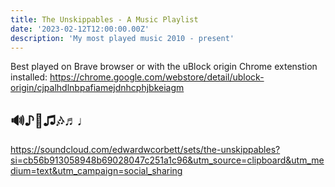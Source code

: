 ```yaml
---
title: The Unskippables - A Music Playlist
date: '2023-02-12T12:00:00.00Z'
description: 'My most played music 2010 - present'
---
```

Best played on Brave browser or with the uBlock origin Chrome extenstion installed: https://chrome.google.com/webstore/detail/ublock-origin/cjpalhdlnbpafiamejdnhcphjbkeiagm

## 🔊♪🎵♫🎶♬♩ 
https://soundcloud.com/edwardwcorbett/sets/the-unskippables?si=cb56b913058948b69028047c251a1c96&utm_source=clipboard&utm_medium=text&utm_campaign=social_sharing